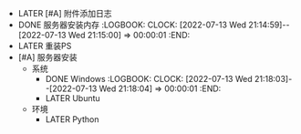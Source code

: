 - LATER [#A] 附件添加日志
- DONE 服务器安装内存
  :LOGBOOK:
  CLOCK: [2022-07-13 Wed 21:14:59]--[2022-07-13 Wed 21:15:00] =>  00:00:01
  :END:
- LATER 重装PS
- [#A] 服务器安装
	- 系统
		- DONE Windows
		  :LOGBOOK:
		  CLOCK: [2022-07-13 Wed 21:18:03]--[2022-07-13 Wed 21:18:04] =>  00:00:01
		  :END:
		- LATER Ubuntu
	- 环境
		- LATER Python